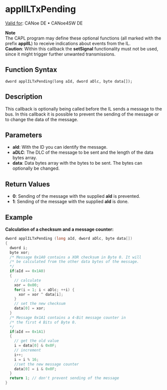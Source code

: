 # applILTxPending

[Valid for](../../../Shared/FeatureAvailability.md): CANoe DE • CANoe4SW DE

**Note**  
The CAPL program may define these optional functions (all marked with the prefix **applIL**) to receive indications about events from the IL.  
**Caution**: Within this callback the **setSignal** functionality must not be used, since it might trigger further unwanted transmissions.

## Function Syntax

```
dword applILTxPending(long aId, dword aDlc, byte data[]);
```

## Description

This callback is optionally being called before the IL sends a message to the bus. In this callback it is possible to prevent the sending of the message or to change the data of the message.

## Parameters

- **aId**: With the ID you can identify the message.
- **aDLC**: The DLC of the message to be sent and the length of the data bytes array.
- **data**: Data bytes array with the bytes to be sent. The bytes can optionally be changed.

## Return Values

- **0**: Sending of the message with the supplied **aId** is prevented.
- **1**: Sending of the message with the supplied **aId** is done.

## Example

**Calculation of a checksum and a message counter:**

```c
dword applILTxPending (long aId, dword aDlc, byte data[])
{
  dword i;
  byte xor;
  /* Message 0x1A0 contains a XOR checksum in Byte 0. It will
  /* be calculated from the other data bytes of the message.
  */
  if(aId == 0x1A0)
  {
    // calculate
    xor = 0x00;
    for(i = 1; i < aDlc; ++i) {
      xor = xor ^ data[i];
    }
    // set the new checksum
    data[0] = xor;
  }
  /* Message 0x1A1 contains a 4-Bit message counter in
  /* the first 4 Bits of Byte 0.
  */
  if(aId == 0x1A1)
  {
    // get the old value
    i = data[0] & 0x0F;
    // increment
    i++;
    i = i % 16;
    //set the new message counter
    data[0] = i & 0x0F;
  }
  return 1; // don't prevent sending of the message
}
```

